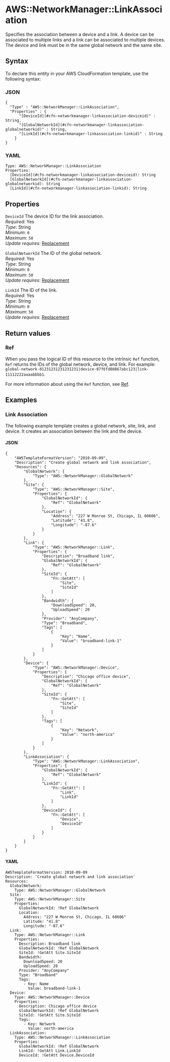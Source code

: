 # AWS::NetworkManager::LinkAssociation<a name="aws-resource-networkmanager-linkassociation"></a>

Specifies the association between a device and a link\. A device can be associated to multiple links and a link can be associated to multiple devices\. The device and link must be in the same global network and the same site\.

## Syntax<a name="aws-resource-networkmanager-linkassociation-syntax"></a>

To declare this entity in your AWS CloudFormation template, use the following syntax:

### JSON<a name="aws-resource-networkmanager-linkassociation-syntax.json"></a>

```
{
  "Type" : "AWS::NetworkManager::LinkAssociation",
  "Properties" : {
      "[DeviceId](#cfn-networkmanager-linkassociation-deviceid)" : String,
      "[GlobalNetworkId](#cfn-networkmanager-linkassociation-globalnetworkid)" : String,
      "[LinkId](#cfn-networkmanager-linkassociation-linkid)" : String
    }
}
```

### YAML<a name="aws-resource-networkmanager-linkassociation-syntax.yaml"></a>

```
Type: AWS::NetworkManager::LinkAssociation
Properties: 
  [DeviceId](#cfn-networkmanager-linkassociation-deviceid): String
  [GlobalNetworkId](#cfn-networkmanager-linkassociation-globalnetworkid): String
  [LinkId](#cfn-networkmanager-linkassociation-linkid): String
```

## Properties<a name="aws-resource-networkmanager-linkassociation-properties"></a>

`DeviceId`  <a name="cfn-networkmanager-linkassociation-deviceid"></a>
The device ID for the link association\.  
*Required*: Yes  
*Type*: String  
*Minimum*: `0`  
*Maximum*: `50`  
*Update requires*: [Replacement](https://docs.aws.amazon.com/AWSCloudFormation/latest/UserGuide/using-cfn-updating-stacks-update-behaviors.html#update-replacement)

`GlobalNetworkId`  <a name="cfn-networkmanager-linkassociation-globalnetworkid"></a>
The ID of the global network\.  
*Required*: Yes  
*Type*: String  
*Minimum*: `0`  
*Maximum*: `50`  
*Update requires*: [Replacement](https://docs.aws.amazon.com/AWSCloudFormation/latest/UserGuide/using-cfn-updating-stacks-update-behaviors.html#update-replacement)

`LinkId`  <a name="cfn-networkmanager-linkassociation-linkid"></a>
The ID of the link\.  
*Required*: Yes  
*Type*: String  
*Minimum*: `0`  
*Maximum*: `50`  
*Update requires*: [Replacement](https://docs.aws.amazon.com/AWSCloudFormation/latest/UserGuide/using-cfn-updating-stacks-update-behaviors.html#update-replacement)

## Return values<a name="aws-resource-networkmanager-linkassociation-return-values"></a>

### Ref<a name="aws-resource-networkmanager-linkassociation-return-values-ref"></a>

When you pass the logical ID of this resource to the intrinsic `Ref` function, `Ref` returns the IDs of the global network, device, and link\. For example: `global-network-01231231231231231|device-07f6fd08867abc123|link-11112222aaaabbbb1`\.

For more information about using the `Ref` function, see [Ref](https://docs.aws.amazon.com/AWSCloudFormation/latest/UserGuide/intrinsic-function-reference-ref.html)\.

## Examples<a name="aws-resource-networkmanager-linkassociation--examples"></a>



### Link Association<a name="aws-resource-networkmanager-linkassociation--examples--Link_Association"></a>

The following example template creates a global network, site, link, and device\. It creates an association between the link and the device\.

#### JSON<a name="aws-resource-networkmanager-linkassociation--examples--Link_Association--json"></a>

```
{
    "AWSTemplateFormatVersion": "2010-09-09",
    "Description": "Create global network and link association",
    "Resources": {
        "GlobalNetwork": {
            "Type": "AWS::NetworkManager::GlobalNetwork"
        },
        "Site": {
            "Type": "AWS::NetworkManager::Site",
            "Properties": {
                "GlobalNetworkId": {
                    "Ref": "GlobalNetwork"
                },
                "Location": {
                    "Address": "227 W Monroe St, Chicago, IL 60606",
                    "Latitude": "41.8",
                    "Longitude": "-87.6"
                }
            }
        },
        "Link": {
            "Type": "AWS::NetworkManager::Link",
            "Properties": {
                "Description": "Broadband link",
                "GlobalNetworkId": {
                    "Ref": "GlobalNetwork"
                },
                "SiteId": {
                    "Fn::GetAtt": [
                        "Site",
                        "SiteId"
                    ]
                },
                "Bandwidth": {
                    "DownloadSpeed": 20,
                    "UploadSpeed": 20
                },
                "Provider": "AnyCompany",
                "Type": "Broadband",
                "Tags": [
                    {
                        "Key": "Name",
                        "Value": "broadband-link-1"
                    }
                ]
            }
        },
        "Device": {
            "Type": "AWS::NetworkManager::Device",
            "Properties": {
                "Description": "Chicago office device",
                "GlobalNetworkId": {
                    "Ref": "GlobalNetwork"
                },
                "SiteId": {
                    "Fn::GetAtt": [
                        "Site",
                        "SiteId"
                    ]
                },
                "Tags": [
                    {
                        "Key": "Network",
                        "Value": "north-america"
                    }
                ]
            }
        },
        "LinkAssociation": {
            "Type": "AWS::NetworkManager::LinkAssociation",
            "Properties": {
                "GlobalNetworkId": {
                    "Ref": "GlobalNetwork"
                },
                "LinkId": {
                    "Fn::GetAtt": [
                        "Link",
                        "LinkId"
                    ]
                },
                "DeviceId": {
                    "Fn::GetAtt": [
                        "Device",
                        "DeviceId"
                    ]
                }
            }
        }
    }
}
```

#### YAML<a name="aws-resource-networkmanager-linkassociation--examples--Link_Association--yaml"></a>

```
AWSTemplateFormatVersion: 2010-09-09
Description: 'Create global network and link association'
Resources:
  GlobalNetwork:
    Type: AWS::NetworkManager::GlobalNetwork
  Site:
    Type: AWS::NetworkManager::Site
    Properties:
      GlobalNetworkId: !Ref GlobalNetwork
      Location:
        Address: "227 W Monroe St, Chicago, IL 60606"
        Latitude: "41.8"
        Longitude: "-87.6"
  Link:
    Type: AWS::NetworkManager::Link
    Properties:
      Description: Broadband link
      GlobalNetworkId: !Ref GlobalNetwork
      SiteId: !GetAtt Site.SiteId
      Bandwidth:
        DownloadSpeed: 20
        UploadSpeed: 20
      Provider: "AnyCompany"
      Type: "Broadband"
      Tags:
        - Key: Name
          Value: broadband-link-1
  Device:
    Type: AWS::NetworkManager::Device
    Properties:
      Description: Chicago office device
      GlobalNetworkId: !Ref GlobalNetwork
      SiteId: !GetAtt Site.SiteId
      Tags:
        - Key: Network
          Value: north-america
  LinkAssociation:
    Type: AWS::NetworkManager::LinkAssociation
    Properties:
      GlobalNetworkId: !Ref GlobalNetwork
      LinkId: !GetAtt Link.LinkId
      DeviceId: !GetAtt Device.DeviceId
```